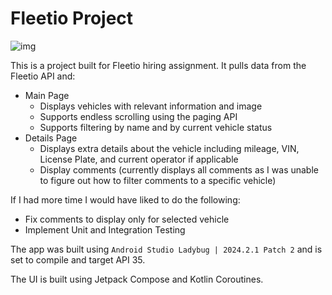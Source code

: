 # Fleetio Project

![img](https://encrypted-tbn0.gstatic.com/images?q=tbn:ANd9GcS3nFeescQKHUzhZA6JxgxQTehp4llrIpBjsA&s)

This is a project built for Fleetio hiring assignment. It pulls data from the Fleetio API and:

- Main Page
  - Displays vehicles with relevant information and image
  - Supports endless scrolling using the paging API
  - Supports filtering by name and by current vehicle status
- Details Page
  - Displays extra details about the vehicle including mileage, VIN, License Plate, and current operator if applicable
  - Display comments (currently displays all comments as I was unable to figure out how to filter comments to a specific vehicle)

If I had more time I would have liked to do the following:
- Fix comments to display only for selected vehicle
- Implement Unit and Integration Testing

The app was built using `Android Studio Ladybug | 2024.2.1 Patch 2` and is set to compile and target API 35.

The UI is built using Jetpack Compose and Kotlin Coroutines.
